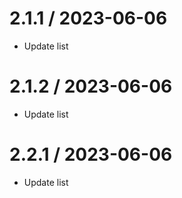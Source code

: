 2.1.1 / 2023-06-06
====================

  * Update list

2.1.2 / 2023-06-06
====================

  * Update list

2.2.1 / 2023-06-06
====================

  * Update list

